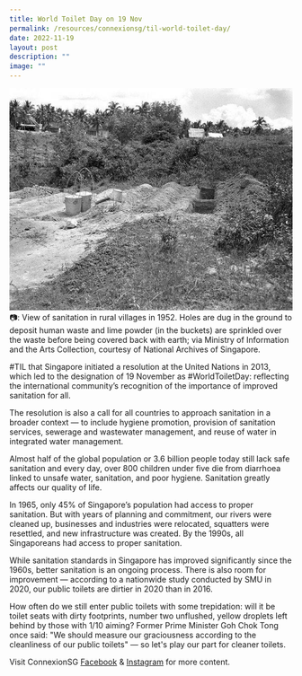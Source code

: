 ```yaml
---
title: World Toilet Day on 19 Nov
permalink: /resources/connexionsg/til-world-toilet-day/
date: 2022-11-19
layout: post
description: ""
image: ""
---
```

![](/images/connexionsg/2022/world%20toilet.jpg)
📷: View of sanitation in rural villages in 1952. Holes are dug in the ground to deposit human waste and lime powder (in the buckets) are sprinkled over the waste before being covered back with earth; via Ministry of Information and the Arts Collection, courtesy of National Archives of Singapore.

#TIL that Singapore initiated a resolution at the United Nations in 2013, which led to the designation of 19 November as #WorldToiletDay: reflecting the international community’s recognition of the importance of improved sanitation for all.

The resolution is also a call for all countries to approach sanitation in a broader context — to include hygiene promotion, provision of sanitation services, sewerage and wastewater management, and reuse of water in integrated water management.

Almost half of the global population or 3.6 billion people today still lack safe sanitation and every day, over 800 children under five die from diarrhoea linked to unsafe water, sanitation, and poor hygiene. Sanitation greatly affects our quality of life. 

In 1965, only 45% of Singapore’s population had access to proper sanitation. But with years of planning and commitment, our rivers were cleaned up, businesses and industries were relocated, squatters were resettled, and new infrastructure was created. By the 1990s, all Singaporeans had access to proper sanitation.

While sanitation standards in Singapore has improved significantly since the 1960s, better sanitation is an ongoing process. There is also room for improvement — according to a nationwide study conducted by SMU in 2020, our public toilets are dirtier in 2020 than in 2016.

How often do we still enter public toilets with some trepidation: will it be toilet seats with dirty footprints, number two unflushed, yellow droplets left behind by those with 1/10 aiming? Former Prime Minister Goh Chok Tong once said: "We should measure our graciousness according to the cleanliness of our public toilets" — so let's play our part for cleaner toilets.

Visit ConnexionSG [Facebook](https://www.facebook.com/ConnexionSG) & [Instagram](https://www.instagram.com/connexionsg/) for more content.